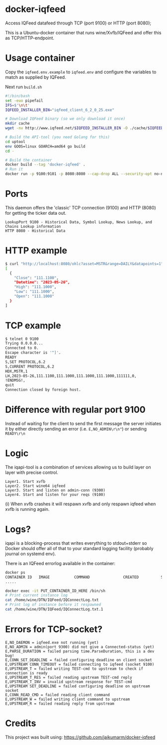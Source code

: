 docker-iqfeed
===============
Access IQFeed datafeed through TCP (port 9100) or HTTP (port 8080);

This is a Ubuntu-docker container that runs wine/Xvfb/IQFeed and offer this as TCP/HTTP-endpoint.

Usage container
=========
Copy the `iqfeed.env.example` to `iqfeed.env` and configure the variables to match as supplied by IQFeed.

Next run `build.sh`
```bash
#!/bin/bash
set -euo pipefail
IFS=$'\n\t'
IQFEED_INSTALLER_BIN="iqfeed_client_6_2_0_25.exe"

# Download IQFeed binary (so we only download it once)
mkdir cache
wget -nv http://www.iqfeed.net/$IQFEED_INSTALLER_BIN -O ./cache/$IQFEED_INSTALLER_BIN

# Build the API-tool (you need Golang for this)
cd uptool
env GOOS=linux GOARCH=amd64 go build
cd -

# Build the container
docker build --tag 'docker-iqfeed' .
# Run it
docker run -p 9100:9101 -p 8080:8080 --cap-drop ALL --security-opt no-new-privileges --memory=256m --cpus=1 --rm --env-file iqfeed.env docker-iqfeed
```

Ports
=========
This daemon offers the 'classic' TCP connection (9100) and HTTP (8080) for getting the ticker data out.

```
LookupPort 9100 - Historical Data, Symbol Lookup, News Lookup, and Chains Lookup information
HTTP 8080 - Historical Data
```

HTTP example
=========
```bash
$ curl "http://localhost:8080/ohlc?asset=MSTR&range=DAILY&datapoints=1"
[
  {
    "Close": "111.1100",
    "Datetime": "2023-05-26",
    "High": "111.1000",
    "Low": "111.1000",
    "Open": "111.1000"
  }
]
```

TCP example
=========
```bash
$ telnet 0 9100
Trying 0.0.0.0...
Connected to 0.
Escape character is '^]'.
READY
S,SET PROTOCOL,6.2
S,CURRENT PROTOCOL,6.2
HDX,MSTR,1
LH,2023-05-26,111.1100,111.1000,111.1000,111.1000,111111,0,
!ENDMSG!,
quit
Connection closed by foreign host.
```

Difference with regular port 9100
=========
Instead of waiting for the client to send the first message the server initiates it by
either directly sending an error (i.e. `E,NO_ADMIN\r\n"`) or sending `READY\r\n`

Logic
=========
The iqapi-tool is a combination of services allowing us to build layer on layer with precise control.

```
Layer1. Start xvfb
Layer2. Start wine64 iqfeed
Layer3. Start and listen on admin-conn (9300)
Layer4. Start and listen for your reqs (9100)
```

(i) When xvfb crashes it will respawn xvfb and only respawn iqfeed when xvfb is running again.

Logs?
=========
iqapi is a blocking-process that writes everything to stdout+stderr so Docker should offer all
 of that to your standard logging facility (probably journal on systemd env).

There is an IQFeed errorlog available in the container:
```bash
docker ps
CONTAINER ID   IMAGE           COMMAND               CREATED          STATUS          PORTS                                            NAMES
.....

docker exec -it PUT_CONTAINER_ID_HERE /bin/sh
# Print current instance log
cat /home/wine/DTN/IQFeed/IQConnectLog.txt
# Print log of instance before it respawned
cat /home/wine/DTN/IQFeed/IQConnectLog.txt.1
```

Errors for TCP-socket?
=========
```
E,NO_DAEMON = iqfeed.exe not running (yet)
E,NO_ADMIN = admin(port 9300) did not give a Connected-status (yet)
E,PARSE_DURATION = failed parsing time.ParseDuration, this is a dev bug!
E,CONN_SET_DEADLINE = failed configuring deadline on client socket
E,UPSTREAM CONN_TIMEOUT = failed connecting to iqfeed (socket 9100)
E,UPSTREAM_T = failed writing TEST-cmd to upstream to check if connection is ready
E,UPSTREAM_T_RES = failed reading upstream TEST-cmd reply
E,UPSTREAM_T_INV = invalid upstream response for TEST-cmd
E,UPSTREAM SET_DEADLINE = failed configuring deadline on upstream socket
E,CONN_READ_CMD = failed reading client command
E,UPSTREAM_W = failed writing client command to upstream
E,UPSTREAM_R = failed reading reply from upstream
```

Credits
=========
This project was built using:
https://github.com/jaikumarm/docker-iqfeed
